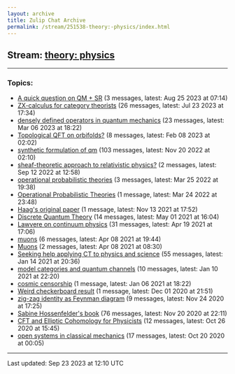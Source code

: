 ```yaml
---
layout: archive
title: Zulip Chat Archive
permalink: /stream/251538-theory:-physics/index.html
---
```


## Stream: [theory: physics](https://mattecapu.github.io/ct-zulip-archive/stream/251538-theory:-physics/index.html)
---

### Topics:

* [A quick question on QM + SR](topic/topic_A.20quick.20question.20on.20QM.20.2B.20SR.html) (3 messages, latest: Aug 25 2023 at 07:14)
* [ZX-calculus for category theorists](topic/topic_ZX-calculus.20for.20category.20theorists.html) (26 messages, latest: Jul 23 2023 at 17:34)
* [densely defined operators in quantum mechanics](topic/topic_densely.20defined.20operators.20in.20quantum.20mechanics.html) (23 messages, latest: Mar 06 2023 at 18:22)
* [Topological QFT on orbifolds?](topic/topic_Topological.20QFT.20on.20orbifolds.3F.html) (8 messages, latest: Feb 08 2023 at 02:02)
* [synthetic formulation of qm](topic/topic_synthetic.20formulation.20of.20qm.html) (103 messages, latest: Nov 20 2022 at 02:10)
* [sheaf-theoretic approach to relativistic physics?](topic/topic_sheaf-theoretic.20approach.20to.20relativistic.20physics.3F.html) (2 messages, latest: Sep 12 2022 at 12:58)
* [operational probabilistic theories](topic/topic_operational.20probabilistic.20theories.html) (3 messages, latest: Mar 25 2022 at 19:38)
* [Operational Probabilistic Theories](topic/topic_Operational.20Probabilistic.20Theories.html) (1 message, latest: Mar 24 2022 at 23:48)
* [Haag's original paper](topic/topic_Haag's.20original.20paper.html) (1 message, latest: Nov 13 2021 at 17:52)
* [Discrete Quantum Theory](topic/topic_Discrete.20Quantum.20Theory.html) (14 messages, latest: May 01 2021 at 16:04)
* [Lawvere on continuum physics](topic/topic_Lawvere.20on.20continuum.20physics.html) (31 messages, latest: Apr 19 2021 at 17:06)
* [muons](topic/topic_muons.html) (6 messages, latest: Apr 08 2021 at 19:44)
* [Muons](topic/topic_Muons.html) (2 messages, latest: Apr 08 2021 at 08:30)
* [Seeking help applying CT to physics and science](topic/topic_Seeking.20help.20applying.20CT.20to.20physics.20and.20science.html) (55 messages, latest: Jan 14 2021 at 20:36)
* [model categories and quantum channels](topic/topic_model.20categories.20and.20quantum.20channels.html) (10 messages, latest: Jan 10 2021 at 22:20)
* [cosmic censorship](topic/topic_cosmic.20censorship.html) (1 message, latest: Jan 06 2021 at 18:22)
* [Weird checkerboard result](topic/topic_Weird.20checkerboard.20result.html) (1 message, latest: Dec 01 2020 at 21:51)
* [zig-zag identity as Feynman diagram](topic/topic_zig-zag.20identity.20as.20Feynman.20diagram.html) (9 messages, latest: Nov 24 2020 at 17:25)
* [Sabine Hossenfelder's book](topic/topic_Sabine.20Hossenfelder's.20book.html) (76 messages, latest: Nov 20 2020 at 22:11)
* [CFT and Elliptic Cohomology for Physicists](topic/topic_CFT.20and.20Elliptic.20Cohomology.20for.20Physicists.html) (12 messages, latest: Oct 26 2020 at 15:45)
* [open systems in classical mechanics](topic/topic_open.20systems.20in.20classical.20mechanics.html) (17 messages, latest: Oct 20 2020 at 00:05)

<hr><p>Last updated: Sep 23 2023 at 12:10 UTC</p>